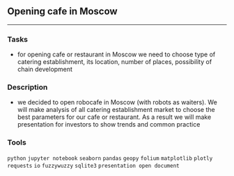 ## Opening cafe in Moscow
	
<hr>

### Tasks
- for opening cafe or restaurant in Moscow we need to choose type of catering establishment, its location, number of places, possibility of chain development


### Description
- we decided to open robocafe in Moscow (with robots as waiters). We will make analysis of all catering establishment market to choose the best parameters for our cafe or restaurant. As a result we will make presentation for investors to show trends and common practice

### Tools
`python` `jupyter notebook` `seaborn` `pandas` `geopy` `folium` `matplotlib` `plotly` `requests` `io` `fuzzywuzzy` `sqlite3` `presentation open document`


